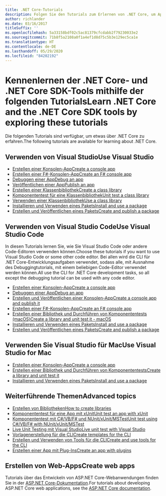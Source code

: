 ```yaml
---
title: .NET Core-Tutorials
description: Folgen Sie den Tutorials zum Erlernen von .NET Core, um Apps und Bibliotheken für Mac, Linux und Windows zu erstellen.
author: richlander
ms.date: 03/16/2017
titleSuffix: ''
ms.openlocfilehash: 5a33158bdf02c5ac81379cfcdabb2f79230033e2
ms.sourcegitcommit: 71b8f5a2108a0f1a4ef1d8d75c5b3e129ec5ca1e
ms.translationtype: HT
ms.contentlocale: de-DE
ms.lasthandoff: 05/29/2020
ms.locfileid: "84202192"
---
```

# <a name="learn-net-core-and-the-net-core-sdk-tools-by-exploring-these-tutorials"></a><span data-ttu-id="4323b-103">Kennenlernen der .NET Core- und .NET Core SDK-Tools mithilfe der folgenden Tutorials</span><span class="sxs-lookup"><span data-stu-id="4323b-103">Learn .NET Core and the .NET Core SDK tools by exploring these tutorials</span></span>

<span data-ttu-id="4323b-104">Die folgenden Tutorials sind verfügbar, um etwas über .NET Core zu erfahren.</span><span class="sxs-lookup"><span data-stu-id="4323b-104">The following tutorials are available for learning about .NET Core.</span></span>

## <a name="use-visual-studio"></a><span data-ttu-id="4323b-105">Verwenden von Visual Studio</span><span class="sxs-lookup"><span data-stu-id="4323b-105">Use Visual Studio</span></span>

- [<span data-ttu-id="4323b-106">Erstellen einer Konsolen-App</span><span class="sxs-lookup"><span data-stu-id="4323b-106">Create a console app</span></span>](with-visual-studio.md)
- [<span data-ttu-id="4323b-107">Erstellen einer F#-Konsolen-App</span><span class="sxs-lookup"><span data-stu-id="4323b-107">Create an F# console app</span></span>](../../fsharp/get-started/get-started-visual-studio.md)
- [<span data-ttu-id="4323b-108">Debuggen einer App</span><span class="sxs-lookup"><span data-stu-id="4323b-108">Debug an app</span></span>](debugging-with-visual-studio.md)
- [<span data-ttu-id="4323b-109">Veröffentlichen einer App</span><span class="sxs-lookup"><span data-stu-id="4323b-109">Publish an app</span></span>](publishing-with-visual-studio.md)
- [<span data-ttu-id="4323b-110">Erstellen einer Klassenbibliothek</span><span class="sxs-lookup"><span data-stu-id="4323b-110">Create a class library</span></span>](library-with-visual-studio.md)
- [<span data-ttu-id="4323b-111">Komponententest für eine Klassenbibliothek</span><span class="sxs-lookup"><span data-stu-id="4323b-111">Unit test a class library</span></span>](testing-library-with-visual-studio.md)
- [<span data-ttu-id="4323b-112">Verwenden einer Klassenbibliothek</span><span class="sxs-lookup"><span data-stu-id="4323b-112">Use a class library</span></span>](consuming-library-with-visual-studio.md)
- [<span data-ttu-id="4323b-113">Installieren und Verwenden eines Pakets</span><span class="sxs-lookup"><span data-stu-id="4323b-113">Install and use a package</span></span>](/nuget/quickstart/install-and-use-a-package-in-visual-studio)
- [<span data-ttu-id="4323b-114">Erstellen und Veröffentlichen eines Pakets</span><span class="sxs-lookup"><span data-stu-id="4323b-114">Create and publish a package</span></span>](/nuget/quickstart/create-and-publish-a-package-using-visual-studio)

## <a name="use-visual-studio-code"></a><span data-ttu-id="4323b-115">Verwenden von Visual Studio Code</span><span class="sxs-lookup"><span data-stu-id="4323b-115">Use Visual Studio Code</span></span>

<span data-ttu-id="4323b-116">In diesen Tutorials lernen Sie, wie Sie Visual Studio Code oder andere Code-Editoren verwenden können.</span><span class="sxs-lookup"><span data-stu-id="4323b-116">Choose these tutorials if you want to use Visual Studio Code or some other code editor.</span></span> <span data-ttu-id="4323b-117">Bei allen wird die CLI für .NET Core-Entwicklungsaufgaben verwendet, sodass alle, mit Ausnahme des Debuggingtutorials, mit einem beliebigen Code-Editor verwendet werden können.</span><span class="sxs-lookup"><span data-stu-id="4323b-117">All use the CLI for .NET Core development tasks, so all except the debugging tutorial can be used with any code editor.</span></span>

- [<span data-ttu-id="4323b-118">Erstellen einer Konsolen-App</span><span class="sxs-lookup"><span data-stu-id="4323b-118">Create a console app</span></span>](with-visual-studio-code.md)
- [<span data-ttu-id="4323b-119">Debuggen einer App</span><span class="sxs-lookup"><span data-stu-id="4323b-119">Debug an app</span></span>](debugging-with-visual-studio-code.md)
- [<span data-ttu-id="4323b-120">Erstellen und Veröffentlichen einer Konsolen-App</span><span class="sxs-lookup"><span data-stu-id="4323b-120">Create a console app and publish it</span></span>](cli-create-console-app.md)
- [<span data-ttu-id="4323b-121">Erstellen einer F#-Konsolen-App</span><span class="sxs-lookup"><span data-stu-id="4323b-121">Create an F# console app</span></span>](../../fsharp/get-started/get-started-vscode.md)
- [<span data-ttu-id="4323b-122">Erstellen einer Bibliothek und Durchführen von Komponententests (macOS)</span><span class="sxs-lookup"><span data-stu-id="4323b-122">Create a library and unit test it - macOS</span></span>](using-on-macos.md)
- [<span data-ttu-id="4323b-123">Installieren und Verwenden eines Pakets</span><span class="sxs-lookup"><span data-stu-id="4323b-123">Install and use a package</span></span>](/nuget/quickstart/install-and-use-a-package-using-the-dotnet-cli)
- [<span data-ttu-id="4323b-124">Erstellen und Veröffentlichen eines Pakets</span><span class="sxs-lookup"><span data-stu-id="4323b-124">Create and publish a package</span></span>](/nuget/quickstart/create-and-publish-a-package-using-the-dotnet-cli)

## <a name="use-visual-studio-for-mac"></a><span data-ttu-id="4323b-125">Verwenden Sie Visual Studio für Mac</span><span class="sxs-lookup"><span data-stu-id="4323b-125">Use Visual Studio for Mac</span></span>

- [<span data-ttu-id="4323b-126">Erstellen einer Konsolen-App</span><span class="sxs-lookup"><span data-stu-id="4323b-126">Create a console app</span></span>](using-on-mac-vs.md)
- [<span data-ttu-id="4323b-127">Erstellen einer Bibliothek und Durchführen von Komponententests</span><span class="sxs-lookup"><span data-stu-id="4323b-127">Create a library and unit test it</span></span>](using-on-mac-vs-full-solution.md)
- [<span data-ttu-id="4323b-128">Installieren und Verwenden eines Pakets</span><span class="sxs-lookup"><span data-stu-id="4323b-128">Install and use a package</span></span>](/nuget/quickstart/install-and-use-a-package-in-visual-studio-mac)

## <a name="advanced-topics"></a><span data-ttu-id="4323b-129">Weiterführende Themen</span><span class="sxs-lookup"><span data-stu-id="4323b-129">Advanced topics</span></span>

- [<span data-ttu-id="4323b-130">Erstellen von Bibliotheken</span><span class="sxs-lookup"><span data-stu-id="4323b-130">How to create libraries</span></span>](libraries.md)
- [<span data-ttu-id="4323b-131">Komponententest für eine App mit xUnit</span><span class="sxs-lookup"><span data-stu-id="4323b-131">Unit test an app with xUnit</span></span>](testing-with-cli.md)
- [<span data-ttu-id="4323b-132">Komponententest mit C#/VB/F# und NUnit/xUnit/MSTest</span><span class="sxs-lookup"><span data-stu-id="4323b-132">Unit test using C#/VB/F# with NUnit/xUnit/MSTest</span></span>](../testing/index.md)
- [<span data-ttu-id="4323b-133">Live Unit Testing mit Visual Studio</span><span class="sxs-lookup"><span data-stu-id="4323b-133">Live unit test with Visual Studio</span></span>](/visualstudio/test/live-unit-testing-start)
- [<span data-ttu-id="4323b-134">Vorlagenerstellung für die CLI</span><span class="sxs-lookup"><span data-stu-id="4323b-134">Create templates for the CLI</span></span>](cli-templates-create-item-template.md)
- [<span data-ttu-id="4323b-135">Erstellen und Verwenden von Tools für die CLI</span><span class="sxs-lookup"><span data-stu-id="4323b-135">Create and use tools for the CLI</span></span>](../tools/global-tools-how-to-create.md)
- [<span data-ttu-id="4323b-136">Erstellen einer App mit Plug-Ins</span><span class="sxs-lookup"><span data-stu-id="4323b-136">Create an app with plugins</span></span>](creating-app-with-plugin-support.md)

## <a name="create-web-apps"></a><span data-ttu-id="4323b-137">Erstellen von Web-Apps</span><span class="sxs-lookup"><span data-stu-id="4323b-137">Create web apps</span></span>

<span data-ttu-id="4323b-138">Tutorials über das Entwickeln von ASP.NET Core-Webanwendungen finden Sie in der [ASP.NET Core-Dokumentation](/aspnet/core/).</span><span class="sxs-lookup"><span data-stu-id="4323b-138">For tutorials about developing ASP.NET Core web applications, see the [ASP.NET Core documentation](/aspnet/core/).</span></span>

